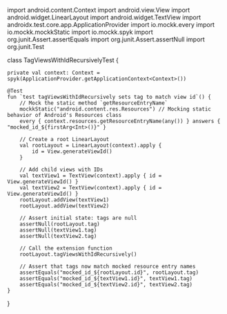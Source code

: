 import android.content.Context
import android.view.View
import android.widget.LinearLayout
import android.widget.TextView
import androidx.test.core.app.ApplicationProvider
import io.mockk.every
import io.mockk.mockkStatic
import io.mockk.spyk
import org.junit.Assert.assertEquals
import org.junit.Assert.assertNull
import org.junit.Test

class TagViewsWithIdRecursivelyTest {

    private val context: Context = spyk(ApplicationProvider.getApplicationContext<Context>())

    @Test
    fun `test tagViewsWithIdRecursively sets tag to match view id`() {
        // Mock the static method `getResourceEntryName`
        mockkStatic("android.content.res.Resources") // Mocking static behavior of Android's Resources class
        every { context.resources.getResourceEntryName(any()) } answers { "mocked_id_${firstArg<Int>()}" }

        // Create a root LinearLayout
        val rootLayout = LinearLayout(context).apply {
            id = View.generateViewId()
        }

        // Add child views with IDs
        val textView1 = TextView(context).apply { id = View.generateViewId() }
        val textView2 = TextView(context).apply { id = View.generateViewId() }
        rootLayout.addView(textView1)
        rootLayout.addView(textView2)

        // Assert initial state: tags are null
        assertNull(rootLayout.tag)
        assertNull(textView1.tag)
        assertNull(textView2.tag)

        // Call the extension function
        rootLayout.tagViewsWithIdRecursively()

        // Assert that tags now match mocked resource entry names
        assertEquals("mocked_id_${rootLayout.id}", rootLayout.tag)
        assertEquals("mocked_id_${textView1.id}", textView1.tag)
        assertEquals("mocked_id_${textView2.id}", textView2.tag)
    }
}
